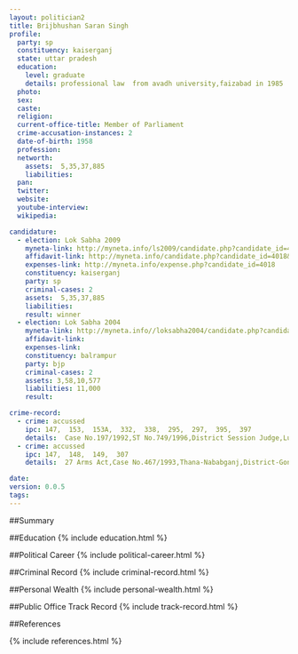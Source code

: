 ```yaml
---
layout: politician2
title: Brijbhushan Saran Singh
profile: 
  party: sp
  constituency: kaiserganj
  state: uttar pradesh
  education: 
    level: graduate
    details: professional law  from avadh university,faizabad in 1985
  photo: 
  sex: 
  caste: 
  religion: 
  current-office-title: Member of Parliament
  crime-accusation-instances: 2
  date-of-birth: 1958
  profession: 
  networth: 
    assets:  5,35,37,885
    liabilities: 
  pan: 
  twitter: 
  website: 
  youtube-interview: 
  wikipedia: 

candidature: 
  - election: Lok Sabha 2009
    myneta-link: http://myneta.info/ls2009/candidate.php?candidate_id=4018
    affidavit-link: http://myneta.info/candidate.php?candidate_id=4018&scan=original
    expenses-link: http://myneta.info/expense.php?candidate_id=4018
    constituency: kaiserganj 
    party: sp
    criminal-cases: 2
    assets:  5,35,37,885
    liabilities: 
    result: winner 
  - election: Lok Sabha 2004
    myneta-link: http://myneta.info//loksabha2004/candidate.php?candidate_id=4044
    affidavit-link: 
    expenses-link: 
    constituency: balrampur 
    party: bjp
    criminal-cases: 2
    assets: 3,58,10,577
    liabilities: 11,000
    result:  

crime-record: 
  - crime: accussed
    ipc: 147,  153,  153A,  332,  338,  295,  297,  395,  397
    details:  Case No.197/1992,ST No.749/1996,District Session Judge,Lucknow,Date-11.10.1993  
  - crime: accussed
    ipc: 147,  148,  149,  307
    details:  27 Arms Act,Case No.467/1993,Thana-Nababganj,District-Gonda,State-Uttar Predesh,Pancham Upper Session court Janpad Gonda,Date-17.8.1998  

date: 
version: 0.0.5
tags: 
---
```

##Summary


##Education
{% include education.html %}


##Political Career
{% include political-career.html %}


##Criminal Record
{% include criminal-record.html %}


##Personal Wealth
{% include personal-wealth.html %}


##Public Office Track Record
{% include track-record.html %}


##References


{% include references.html %}